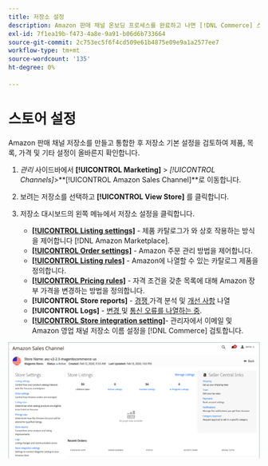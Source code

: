 ```yaml
---
title: 저장소 설정
description: Amazon 판매 채널 온보딩 프로세스를 완료하고 나면 [!DNL Commerce] 스토어 설정을 검토하고 업데이트합니다.
exl-id: 7f1ea19b-f473-4a8e-9a91-b06d6b733664
source-git-commit: 2c753ec5f6f4cd509e61b4875e09e9a1a2577ee7
workflow-type: tm+mt
source-wordcount: '135'
ht-degree: 0%

---
```


# 스토어 설정

Amazon 판매 채널 저장소를 만들고 통합한 후 저장소 기본 설정을 검토하여 제품, 목록, 가격 및 기타 설정이 올바른지 확인합니다.

1. _관리_ 사이드바에서 **[!UICONTROL Marketing]** > _[!UICONTROL Channels]_>**[!UICONTROL Amazon Sales Channel]**로 이동합니다.

1. 보려는 저장소를 선택하고 **[!UICONTROL View Store]** 를 클릭합니다.

1. 저장소 대시보드의 왼쪽 메뉴에서 저장소 설정을 클릭합니다.

   - [**[!UICONTROL Listing settings]**](./listing-settings.md) - 제품 카탈로그가 와 상호 작용하는 방식을 제어합니다 [!DNL Amazon Marketplace].
   - [**[!UICONTROL Order settings]**](./order-settings.md) - Amazon 주문 관리 방법을 제어합니다.
   - [**[!UICONTROL Listing rules]**](./listing-rules.md) - Amazon에 나열할 수 있는 카탈로그 제품을 정의합니다.
   - [**[!UICONTROL Pricing rules]**](./pricing-products.md) - 자격 조건을 갖춘 목록에 대해 Amazon 장부 가격을 변경하는 방법을 정의합니다.
   - **[!UICONTROL Store reports]** -  [경쟁 ](./competitive-price-analysis.md) 가격 분석 및  [개선 사항](./listing-improvements.md) 나열
   - **[!UICONTROL Logs]** -  [변경 ](./listing-changes-log.md) 및  [통신 오류를 나열하는 중](./communication-errors-log.md).
   - [**[!UICONTROL Store integration setting]**](./store-integration-settings.md)- 관리자에서 이메일 및 Amazon 영업 채널 저장소 이름 설정을  [!DNL Commerce] 검토합니다.

![대시보드 저장](assets/ob-store-review.png)
